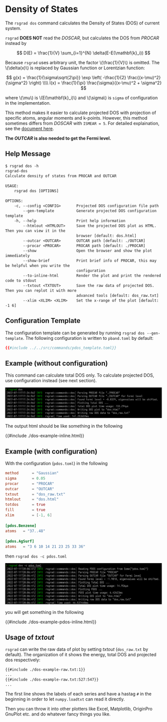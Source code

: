 # Density of States

The `rsgrad dos` command calculates the Density of States (DOS) of current system.

`rsgrad` __DOES NOT__ read the _DOSCAR_, but calculates the DOS from _PROCAR_ instead by

$$
D(E) = \frac{1}{V} \sum_{i=1}^{N} \delta(E-E(\mathbf{k}_i))
$$

Because `rsgrad` uses arbitrary unit, the factor \\(\frac{1}{V}\\) is omitted. The \\(\delta(x)\\)
is replaced by Gaussian function or Lorentzian function:

$$
g(x) = \frac{1}{\sigma\sqrt{2\pi}} \exp \left( -\frac{1}{2} \frac{(x-\mu)^2}{\sigma^2} \right) \\\\
l(x) = \frac{1}{\pi} \frac{\sigma}{(x-\mu)^2 + \sigma^2}
$$

where \\(\mu\\) is \\(E(\mathbf{k}_i)\\) and \\(\sigma\\) is `sigma` of configuration in the implementation.

This method makes it easier to calculate projected DOS with projection of specific atoms, angular moments and k-points.
However, this method sometimes differs from _DOSCAR_ with `ISMEAR = 5`. For detailed explaination, see the 
[document here](https://docs.quantumatk.com/manual/technicalnotes/occupation_methods/occupation_methods.html).


__The _OUTCAR_ is also needed to get the Fermi level.__

## Help Message
```shell
$ rsgrad dos -h
rsgrad-dos
Calculate density of states from PROCAR and OUTCAR

USAGE:
    rsgrad dos [OPTIONS]

OPTIONS:
    -c, --config <CONFIG>       Projected DOS configuration file path
        --gen-template          Generate projected DOS configuration template
    -h, --help                  Print help information
        --htmlout <HTMLOUT>     Save the projected DOS plot as HTML. Then you can view it in the
                                browser [default: dos.html]
        --outcar <OUTCAR>       OUTCAR path [default: ./OUTCAR]
        --procar <PROCAR>       PROCAR path [default: ./PROCAR]
        --show                  Open the browser and show the plot immediately
        --show-brief            Print brief info of PROCAR, this may be helpful when you write the
                                configuration
        --to-inline-html        Render the plot and print the rendered code to stdout
        --txtout <TXTOUT>       Save the raw data of projected DOS. Then you can replot it with more
                                advanced tools [default: dos_raw.txt]
        --xlim <XLIM> <XLIM>    Set the x-range of the plot [default: -1 6]
```

## Configuration Template

The configuration template can be generated by running `rsgrad dos --gen-template`. The following configuration
is written to `pband.toml` by default:

```toml
{{#include ../../src/commands/pdos_template.toml}}
```

<script src="https://cdn.plot.ly/plotly-2.12.1.min.js"></script>

## Example (without configuration)

This command can calculate total DOS only. To calculate projected DOS,
use configuration instead (see next section).

![](./DOS-example.png)

The output html should be like something in the following

{{#include ./dos-example-inline.html}}

## Example (with configuration)

With the configuration (`pdos.toml`) in the following

```toml
method      = "Gaussian"
sigma       = 0.05
procar      = "PROCAR"
outcar      = "OUTCAR"
txtout      = "dos_raw.txt"
htmlout     = "dos.html"
totdos      = true
fill        = true
xlim        = [-1, 6]

[pdos.Benzene]
atoms   = "37..48"

[pdos.AgSurf]
atoms   = "3 6 10 14 21 23 25 33 36"
```
then `rsgrad dos -c pdos.toml`

![](./DOS-PDOS-example.png)

you will get something in the following

{{#include ./dos-example-pdos-inline.html}}


## Usage of _txtout_

`rsgrad` can write the raw data of plot by setting _txtout_ (`dos_raw.txt` by default). The organization of it
shows the energy, total DOS and projected dos respectively:

```
{{#include ./dos-example-raw.txt:1}}
...
{{#include ./dos-example-raw.txt:527:547}}
...
```

The first line shows the labels of each series and have a hastag `#` in the beginning in order to let `numpy.loadtxt`
can read it directly.

Then you can throw it into other plotters like Excel, Matplotlib, OriginPro GnuPlot etc. and do whatever fancy things you like.
